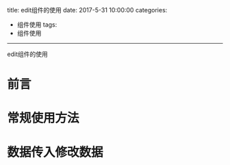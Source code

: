 title: edit组件的使用
date: 2017-5-31 10:00:00
categories: 
- 组件使用
tags: 
- 组件使用

---

edit组件的使用

# 前言


# 常规使用方法



# 数据传入修改数据




